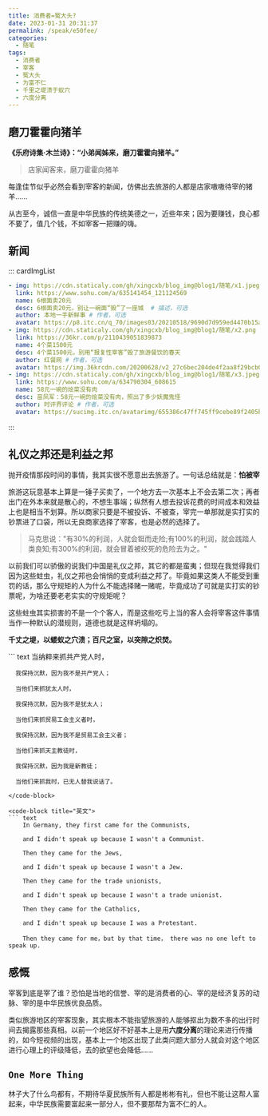```yaml
---
title: 消费者=冤大头?
date: 2023-01-31 20:31:37
permalink: /speak/e50fee/
categories:
  - 随笔
tags:
  - 消费者
  - 宰客
  - 冤大头
  - 为富不仁
  - 千里之堤溃于蚁穴
  - 六度分离
---
```


## 磨刀霍霍向猪羊

**《乐府诗集·木兰诗》：“小弟闻姊来，磨刀霍霍向猪羊。”**

> 店家闻客来，磨刀霍霍向猪羊

每逢佳节似乎必然会看到宰客的新闻，仿佛出去旅游的人都是店家嗷嗷待宰的猪羊......

<InArticleAdsense
    data-ad-client="ca-pub-1725717718088510"
    data-ad-slot="7426219401">
</InArticleAdsense>

从古至今，诚信一直是中华民族的传统美德之一，近些年来；因为要赚钱，良心都不要了，值几个钱，不如宰客一把赚的嗨。

<!-- more -->

## 新闻

::: cardImgList
```yaml
- img: https://cdn.staticaly.com/gh/xingcxb/blog_img@blog1/随笔/x1.jpeg
  link: https://www.sohu.com/a/635141454_121124569
  name: 6根面卖20元
  desc: 6根面卖20元，别让一碗面“毁”了一座城  # 描述，可选
  author: 本地一手新鲜事 # 作者，可选
  avatar: https://p8.itc.cn/q_70/images03/20210518/9690d7d959ed4470b15ad77da0487e0c.jpeg # 头像，可选
- img: https://cdn.staticaly.com/gh/xingcxb/blog_img@blog1/随笔/x2.png
  link: https://36kr.com/p/2110439051839873
  name: 4个菜1500元
  desc: 4个菜1500元，别用“报复性宰客”毁了旅游餐饮的春天
  author: 红餐网 # 作者，可选
  avatar: https://img.36krcdn.com/20200628/v2_27c6bec204de4f2aa8f29bcb009996a2_img_000 # 头像，可选
- img: https://cdn.staticaly.com/gh/xingcxb/blog_img@blog1/随笔/x3.jpeg
  link: https://www.sohu.com/a/634790304_608615
  name: 58元一碗的烩菜没有肉
  desc: 苗凤军：58元一碗的烩菜没有肉，照出了多少妖魔鬼怪 
  author: 时评界评论 # 作者，可选
  avatar: https://sucimg.itc.cn/avatarimg/655386c47ff745ff9cebe89f2405bd0d_1492069297631 # 头像，可选
```
:::

## 礼仪之邦还是利益之邦

抛开疫情那段时间的事情，我其实很不愿意出去旅游了。一句话总结就是：**怕被宰**

旅游这玩意基本上算是一锤子买卖了，一个地方去一次基本上不会去第二次；再者出门在外本来就是散心的，不想生事端；纵然有人想去投诉花费的时间成本和效益上也是相当不划算。所以商家只要是不被投诉、不被查，宰完一单那就是实打实的钞票进了口袋，所以无良商家选择了宰客，也是必然的选择了。

> 马克思说："有30%的利润，人就会铤而走险;有100%的利润，就会践踏人类良知;有300%的利润，就会冒着被绞死的危险去为之。"

以前我们可以骄傲的说我们中国是礼仪之邦，其它的都是蛮夷；但现在我觉得我们因为这些蛀虫，礼仪之邦也会悄悄的变成利益之邦了。毕竟如果这类人不能受到重罚的话，那么守规矩的人为什么不能选择赌一赌呢，毕竟成功了可就是实打实的钞票呢，为啥还要老老实实的守规矩呢？

这些蛀虫其实损害的不是一个个客人，而是这些吃亏上当的客人会将宰客这件事情当作一种默认的潜规则，道德也就是这样坍塌的。

**千丈之堤，以蝼蚁之穴溃；百尺之室，以突隙之炽焚。**

<code-group>
  <code-block title="中文" active>
  ``` text
      当纳粹来抓共产党人时，
      
      我保持沉默，因为我不是共产党人；

      当他们来抓犹太人时，
      
      我保持沉默，因为我不是犹太人；

      当他们来抓贸易工会主义者时，
      
      我保持沉默，因为我不是贸易工会主义者；

      当他们来抓天主教徒时，
      
      我保持沉默，因为我是新教徒；
      
      当他们来抓我时，已无人替我说话了。
  ```
  </code-block>

  <code-block title="英文">
  ``` text
      In Germany, they first came for the Communists,

      and I didn't speak up because I wasn't a Communist. 

      Then they came for the Jews,

      and I didn't speak up because I wasn't a Jew.

      Then they came for the trade unionists,

      and I didn't speak up because I wasn't a trade unionist. 

      Then they came for the Catholics, 

      and I didn't speak up because I was a Protestant.

      Then they came for me，but by that time， there was no one left to speak up. 
  ```
  </code-block>
</code-group>

## 感慨

宰客到底是宰了谁？恐怕是当地的信誉、宰的是消费者的心、宰的是经济复苏的动脉、宰的是中华民族优良品质。

类似旅游地区的宰客现象，其实根本不能指望旅游的人能够抠出为数不多的出行时间去揭露那些真相。以前一个地区好不好基本上是用**六度分离**的理论来进行传播的，如今短视频的出现，基本上一个地区出现了此类问题大部分人就会对这个地区进行心理上的评级降低，去的欲望也会降低......

## `One More Thing`

林子大了什么鸟都有，不期待华夏民族所有人都是彬彬有礼，但也不能让这帮人富起来，中华民族需要富起来一部分人，但不要那帮为富不仁的人。
